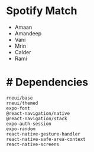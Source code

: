 # Spotify Match

- Amaan
- Amandeep
- Vani
- Mrin
- Calder
- Rami


# # Dependencies 

    rneui/base
    rneui/themed
    expo-font
    @react-navigation/native
    @react-navigation/stack
    expo-auth-session
    expo-random
    react-native-gesture-handler
    react-native-safe-area-context
    react-native-screens
